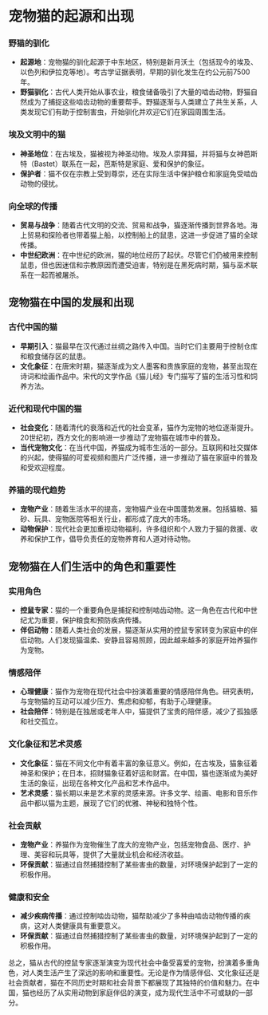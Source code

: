 # 宠物猫的起源和出现

### 野猫的驯化

- **起源地**：宠物猫的驯化起源于中东地区，特别是新月沃土（包括现今的埃及、以色列和伊拉克等地）。考古学证据表明，早期的驯化发生在约公元前7500年。
- **野猫驯化**：古代人类开始从事农业，粮食储备吸引了大量的啮齿动物，野猫自然成为了捕捉这些啮齿动物的重要帮手。野猫逐渐与人类建立了共生关系，人类发现它们有助于控制害虫，开始驯化并欢迎它们在家园周围生活。

### 埃及文明中的猫

- **神圣地位**：在古埃及，猫被视为神圣动物。埃及人崇拜猫，并将猫与女神芭斯特（Bastet）联系在一起，芭斯特是家庭、爱和保护的象征。
- **保护者**：猫不仅在宗教上受到尊崇，还在实际生活中保护粮仓和家庭免受啮齿动物的侵扰。

### 向全球的传播

- **贸易与战争**：随着古代文明的交流、贸易和战争，猫逐渐传播到世界各地。海上贸易和探险者也带着猫上船，以控制船上的鼠患，这进一步促进了猫的全球传播。
- **中世纪欧洲**：在中世纪的欧洲，猫的地位经历了起伏。尽管它们仍被用来控制鼠患，但也因迷信和宗教原因而遭受迫害，特别是在黑死病时期，猫与巫术联系在一起而被屠杀。

## 宠物猫在中国的发展和出现

### 古代中国的猫

- **早期引入**：猫最早在汉代通过丝绸之路传入中国。当时它们主要用于控制仓库和粮食储存区的鼠患。
- **文化象征**：在唐宋时期，猫逐渐成为文人墨客和贵族家庭的宠物，甚至出现在诗词和绘画作品中。宋代的文学作品《猫儿经》专门描写了猫的生活习性和饲养方法。

### 近代和现代中国的猫

- **社会变化**：随着清代的衰落和近代的社会变革，猫作为宠物的地位逐渐提升。20世纪初，西方文化的影响进一步推动了宠物猫在城市中的普及。
- **当代宠物文化**：在当代中国，养猫成为城市生活的一部分。互联网和社交媒体的兴起，使得猫的可爱视频和图片广泛传播，进一步推动了猫在家庭中的普及和受欢迎程度。

### 养猫的现代趋势

- **宠物产业**：随着生活水平的提高，宠物猫产业在中国蓬勃发展。包括猫粮、猫砂、玩具、宠物医院等相关行业，都形成了庞大的市场。
- **动物保护**：现代社会更加重视动物福利，许多组织和个人致力于猫的救援、收养和保护工作，倡导负责任的宠物养育和人道对待动物。

## 宠物猫在人们生活中的角色和重要性

### 实用角色

- **控鼠专家**：猫的一个重要角色是捕捉和控制啮齿动物。这一角色在古代和中世纪尤为重要，保护粮食和预防疾病传播。
- **伴侣动物**：随着人类社会的发展，猫逐渐从实用的控鼠专家转变为家庭中的伴侣动物。人们发现猫温柔、安静且容易照顾，因此越来越多的家庭开始养猫作为宠物。

### 情感陪伴

- **心理健康**：猫作为宠物在现代社会中扮演着重要的情感陪伴角色。研究表明，与宠物猫的互动可以减少压力、焦虑和抑郁，有助于心理健康。
- **社会陪伴**：特别是在独居或老年人中，猫提供了宝贵的陪伴感，减少了孤独感和社交孤立。

### 文化象征和艺术灵感

- **文化象征**：猫在不同文化中有着丰富的象征意义。例如，在古埃及，猫象征着神圣和保护；在日本，招财猫象征着好运和财富。在中国，猫也逐渐成为美好生活的象征，出现在各种文化产品和艺术作品中。
- **艺术灵感**：猫长期以来是艺术家的灵感来源。许多文学、绘画、电影和音乐作品中都以猫为主题，展现了它们的优雅、神秘和独特个性。

### 社会贡献

- **宠物产业**：养猫作为宠物催生了庞大的宠物产业，包括宠物食品、医疗、护理、美容和玩具等，提供了大量就业机会和经济收益。
- **环保贡献**：猫通过自然捕猎控制了某些害虫的数量，对环境保护起到了一定的积极作用。

### 健康和安全

- **减少疾病传播**：通过控制啮齿动物，猫帮助减少了多种由啮齿动物传播的疾病，这对人类健康具有重要意义。
- **环保贡献**：猫通过自然捕猎控制了某些害虫的数量，对环境保护起到了一定的积极作用。

总之，猫从古代的控鼠专家逐渐演变为现代社会中备受喜爱的宠物，扮演着多重角色，对人类生活产生了深远的影响和重要性。无论是作为情感伴侣、文化象征还是社会贡献者，猫在不同历史时期和社会背景下都展现了其独特的价值和魅力。在中国，猫也经历了从实用动物到家庭伴侣的演变，成为现代生活中不可或缺的一部分。
